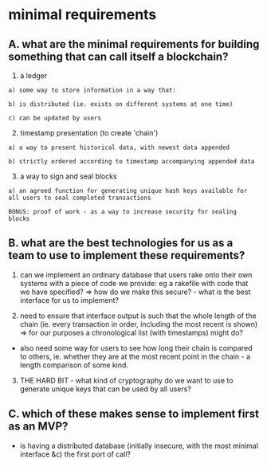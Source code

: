 # minimal requirements

## A. what are the minimal requirements for building something that can call itself a blockchain?

  1) a ledger

    a) some way to store information in a way that:

    b) is distributed (ie. exists on different systems at one time)

    c) can be updated by users

  2) timestamp presentation (to create 'chain')

    a) a way to present historical data, with newest data appended

    b) strictly ordered according to timestamp accompanying appended data

  3) a way to sign and seal blocks

    a) an agreed function for generating unique hash keys available for all users to seal completed transactions

    BONUS: proof of work - as a way to increase security for sealing blocks

## B. what are the best technologies for us as a team to use to implement these requirements?

  1) can we implement an ordinary database that users rake onto their own systems with a piece of code we provide: eg a rakefile with code that we have specified? => how do we make this secure? - what is the best interface for us to implement?

  2) need to ensure that interface output is such that the whole length of the chain (ie. every transaction in order, including the most recent is shown) => for our purposes a chronological list (with timestamps) might do?

  - also need some way for users to see how long their chain is compared to others, ie. whether they are at the most recent point in the chain - a length comparison of some kind. 

  3) THE HARD BIT - what kind of cryptography do we want to use to generate unique keys that can be used by all users?


## C. which of these makes sense to implement first as an MVP?

- is having a distributed database (initially insecure, with the most minimal interface &c) the first port of call?
